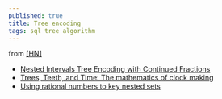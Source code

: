 ```yaml
---
published: true
title: Tree encoding
tags: sql tree algorithm
---
```

from [\[HN\]](https://news.ycombinator.com/item?id=18075683)

- [Nested Intervals Tree Encoding with Continued
Fractions](https://arxiv.org/pdf/cs/0402051.pdf)
- [Trees, Teeth, and Time: The mathematics of clock making](http://www.ams.org/publicoutreach/feature-column/fcarc-stern-brocot)
- [Using rational numbers to key nested sets](https://news.ycombinator.com/item?id=13517490)
